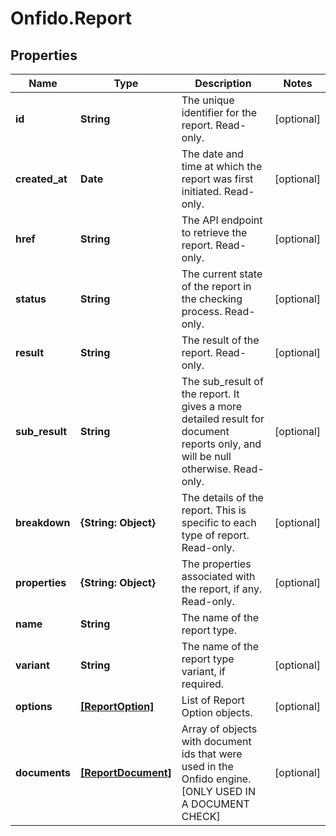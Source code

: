 # Onfido.Report

## Properties
Name | Type | Description | Notes
------------ | ------------- | ------------- | -------------
**id** | **String** | The unique identifier for the report. Read-only. | [optional] 
**created_at** | **Date** | The date and time at which the report was first initiated. Read-only. | [optional] 
**href** | **String** | The API endpoint to retrieve the report. Read-only. | [optional] 
**status** | **String** | The current state of the report in the checking process. Read-only. | [optional] 
**result** | **String** | The result of the report. Read-only. | [optional] 
**sub_result** | **String** | The sub_result of the report. It gives a more detailed result for document reports only, and will be null otherwise. Read-only. | [optional] 
**breakdown** | **{String: Object}** | The details of the report. This is specific to each type of report. Read-only. | [optional] 
**properties** | **{String: Object}** | The properties associated with the report, if any. Read-only. | [optional] 
**name** | **String** | The name of the report type. | 
**variant** | **String** | The name of the report type variant, if required. | [optional] 
**options** | [**[ReportOption]**](ReportOption.md) | List of Report Option objects. | [optional] 
**documents** | [**[ReportDocument]**](ReportDocument.md) | Array of objects with document ids that were used in the Onfido engine. [ONLY USED IN A DOCUMENT CHECK] | [optional] 


